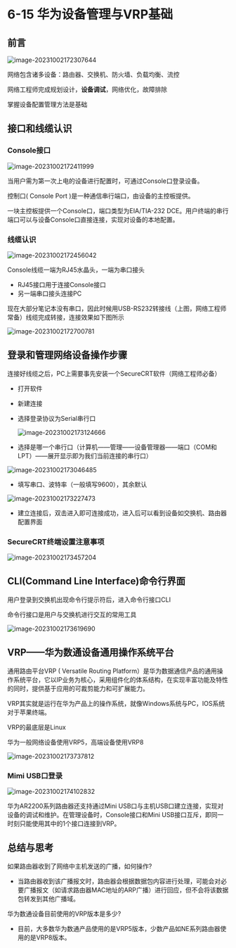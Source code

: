 # 6-15 华为设备管理与VRP基础

## 前言

![image-20231002172307644](https://img.yatjay.top/md/image-20231002172307644.png)

网络包含诸多设备：路由器、交换机、防火墙、负载均衡、流控

网络工程师完成规划设计，**设备调试**，网络优化，故障排除

掌握设备配置管理方法是基础

## 接口和线缆认识

### Console接口

![image-20231002172411999](https://img.yatjay.top/md/image-20231002172411999.png)

当用户需为第一次上电的设备进行配置时，可通过Console口登录设备。

控制口( Console Port )是一种通信串行端口，由设备的主控板提供。

一块主控板提供一个Console口，端口类型为EIA/TIA-232 DCE。用户终端的串行端口可以与设备Console口直接连接，实现对设备的本地配置。

### 线缆认识

![image-20231002172456042](https://img.yatjay.top/md/image-20231002172456042.png)

Console线缆一端为RJ45水晶头，一端为串口接头

- RJ45接口用于连接Console接口
- 另一端串口接头连接PC

现在大部分笔记本没有串口，因此时候用USB-RS232转接线（上图，网络工程师常备）线缆完成转接，连接效果如下图所示

![image-20231002172700781](https://img.yatjay.top/md/image-20231002172700781.png)

## 登录和管理网络设备操作步骤

连接好线缆之后，PC上需要事先安装一个SecureCRT软件（网络工程师必备）

- 打开软件

- 新建连接

- 选择登录协议为Serial串行口

  ![image-20231002173124666](https://img.yatjay.top/md/image-20231002173124666.png)

- 选择是哪一个串行口（计算机——管理——设备管理器——端口（COM和LPT）——展开显示即为我们当前连接的串行口）

![image-20231002173046485](https://img.yatjay.top/md/image-20231002173046485.png)

- 填写串口、波特率（一般填写9600），其余默认

![image-20231002173227473](https://img.yatjay.top/md/image-20231002173227473.png)

- 建立连接后，双击进入即可连接成功，进入后可以看到设备如交换机、路由器配置界面

### SecureCRT终端设置注意事项

![image-20231002173457204](https://img.yatjay.top/md/image-20231002173457204.png)

## CLI(Command Line Interface)命令行界面

用户登录到交换机出现命令行提示符后，进入命令行接口CLI

命令行接口是用户与交换机进行交互的常用工具

![image-20231002173619690](https://img.yatjay.top/md/image-20231002173619690.png)

## VRP——华为数通设备通用操作系统平台

通用路由平台VRP ( Versatile Routing Platform）是华为数据通信产品的通用操作系统平台，它以IP业务为核心，采用组件化的体系结构，在实现丰富功能及特性的同时，提供基于应用的可裁剪能力和可扩展能力。

VRP其实就是运行在华为产品上的操作系统，就像Windows系统与PC，IOS系统对于苹果终端。

VRP的最底层是Linux

华为一般网络设备使用VRP5，高端设备使用VRP8

![image-20231002173737812](https://img.yatjay.top/md/image-20231002173737812.png)

### Mimi USB口登录

![image-20231002174102832](https://img.yatjay.top/md/image-20231002174102832.png)

华为AR2200系列路由器还支持通过Mini USB口与主机USB口建立连接，实现对设备的调试和维护。在管理设备时，Console接口和Mini USB接口互斥，即同一时刻只能使用其中的1个接口连接到VRP。

## 总结与思考

如果路由器收到了网络中主机发送的广播，如何操作?

- 当路由器收到该广播报文时，路由器会根据数据包内容进行处理，可能会对必要广播报文（如请求路由器MAC地址的ARP广播）进行回应，但不会将该数据包转发到其他广播域。

华为数通设备目前使用的VRP版本是多少?

- 目前，大多数华为数通产品使用的是VRP5版本，少数产品如NE系列路由器使用的是VRP8版本。